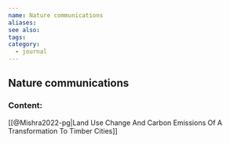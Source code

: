 ```yaml
---
name: Nature communications
aliases:
see also:
tags:
category:
  - journal
---
```


## Nature communications

### Content:
[[@Mishra2022-pg|Land Use Change And Carbon Emissions Of A Transformation To Timber Cities]]